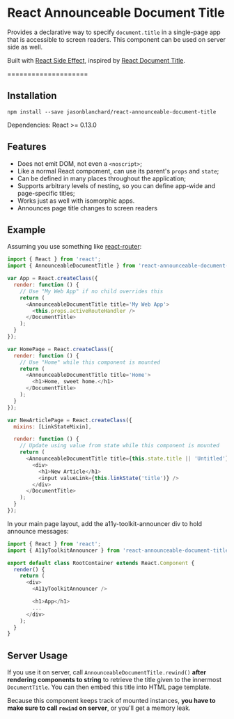 React Announceable Document Title
====================

Provides a declarative way to specify `document.title` in a single-page app that is accessible to screen readers.
This component can be used on server side as well.

Built with [React Side Effect](https://github.com/gaearon/react-side-effect), inspired by [React Document Title](https://github.com/gaearon/react-document-title).

====================

## Installation

```
npm install --save jasonblanchard/react-announceable-document-title
```

Dependencies: React >= 0.13.0

## Features

* Does not emit DOM, not even a `<noscript>`;
* Like a normal React compoment, can use its parent's `props` and `state`;
* Can be defined in many places throughout the application;
* Supports arbitrary levels of nesting, so you can define app-wide and page-specific titles;
* Works just as well with isomorphic apps.
* Announces page title changes to screen readers

## Example

Assuming you use something like [react-router](https://github.com/rackt/react-router):

```javascript
import { React } from 'react';
import { AnnounceableDocumentTitle } from 'react-announceable-document-title';

var App = React.createClass({
  render: function () {
    // Use "My Web App" if no child overrides this
    return (
      <AnnounceableDocumentTitle title='My Web App'>
        <this.props.activeRouteHandler />
      </DocumentTitle>
    );
  }
});

var HomePage = React.createClass({
  render: function () {
    // Use "Home" while this component is mounted
    return (
      <AnnounceableDocumentTitle title='Home'>
        <h1>Home, sweet home.</h1>
      </DocumentTitle>
    );
  }
});

var NewArticlePage = React.createClass({
  mixins: [LinkStateMixin],

  render: function () {
    // Update using value from state while this component is mounted
    return (
      <AnnounceableDocumentTitle title={this.state.title || 'Untitled'}>
        <div>
          <h1>New Article</h1>
          <input valueLink={this.linkState('title')} />
        </div>
      </DocumentTitle>
    );
  }
});
```

In your main page layout, add the a11y-toolkit-announcer div to hold announce messages:

```javascript
import { React } from 'react';
import { A11yToolkitAnnouncer } from 'react-announceable-document-title';

export default class RootContainer extends React.Component {
  render() {
    return (
      <div>
        <A11yToolkitAnnouncer />

        <h1>App</h1>
        ...
      </div>
    );
  }
}
```

## Server Usage

If you use it on server, call `AnnounceableDocumentTitle.rewind()` **after rendering components to string** to retrieve the title given to the innermost `DocumentTitle`. You can then embed this title into HTML page template.

Because this component keeps track of mounted instances, **you have to make sure to call `rewind` on server**, or you'll get a memory leak.
